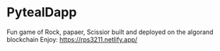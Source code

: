 
# PytealDapp
Fun game of Rock, papaer, Scissior built and deployed on the algorand blockchain
Enjoy: https://rps3211.netlify.app/
